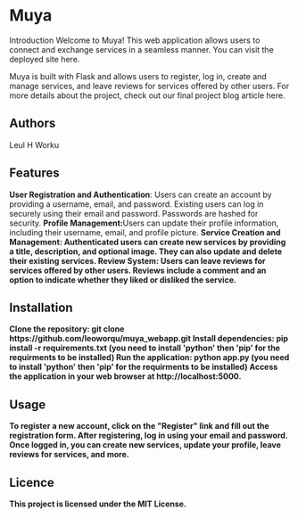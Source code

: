<h1>Muya</h1>

Introduction
Welcome to Muya! This web application allows users to connect and exchange services in a seamless manner. You can visit the deployed site here.

Muya is built with Flask and allows users to register, log in, create and manage services, and leave reviews for services offered by other users.
For more details about the project, check out our final project blog article here.

<h2>Authors</h2>
Leul H Worku



<h2>Features</h2>
<strong>User Registration and Authentication</strong>: Users can create an account by providing a username, email, and password. Existing users can log in securely using their email and password. Passwords are hashed for security.
<strong>Profile Management:</strong>Users can update their profile information, including their username, email, and profile picture.
<strong>Service Creation and Management: <strong> Authenticated users can create new services by providing a title, description, and optional image. They can also update and delete their existing services.
<strong> Review System: <strong> Users can leave reviews for services offered by other users. Reviews include a comment and an option to indicate whether they liked or disliked the service.
<h2>Installation</h2>
<strong>Clone the repository:</strong>
git clone https://github.com/leoworqu/muya_webapp.git
<strong>Install dependencies:</strong>
pip install -r requirements.txt (you need to install 'python' then 'pip' for the requirments to be installed)
<strong>Run the application:</strong>
python app.py (you need to install 'python' then 'pip' for the requirments to be installed)
Access the application in your web browser at http://localhost:5000.

<h2>Usage</h2>
To register a new account, click on the "Register" link and fill out the registration form.
After registering, log in using your email and password.
Once logged in, you can create new services, update your profile, leave reviews for services, and more.


<h2>Licence</h2>
This project is licensed under the MIT License.
